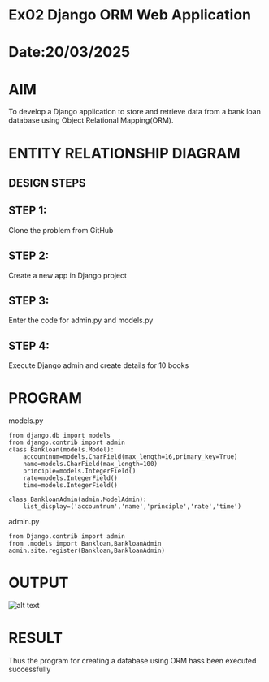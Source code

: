 # Ex02 Django ORM Web Application
# Date:20/03/2025
# AIM
To develop a Django application to store and retrieve data from a bank loan database using Object Relational Mapping(ORM).

# ENTITY RELATIONSHIP DIAGRAM
## DESIGN STEPS
## STEP 1:
Clone the problem from GitHub

## STEP 2:
Create a new app in Django project

## STEP 3:
Enter the code for admin.py and models.py

## STEP 4:
Execute Django admin and create details for 10 books

# PROGRAM
models.py
```
from django.db import models
from django.contrib import admin
class Bankloan(models.Model):
	accountnum=models.CharField(max_length=16,primary_key=True)
	name=models.CharField(max_length=100)
	principle=models.IntegerField()
	rate=models.IntegerField()
	time=models.IntegerField()

class BankloanAdmin(admin.ModelAdmin):
	list_display=('accountnum','name','principle','rate','time')

```
admin.py
```
from Django.contrib import admin
from .models import Bankloan,BankloanAdmin
admin.site.register(Bankloan,BankloanAdmin)
```
# OUTPUT
![alt text](<../abi/ormapp/__pycache__/Screenshot 2025-03-26 001529.png>)
# RESULT
Thus the program for creating a database using ORM hass been executed successfully

